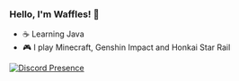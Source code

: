 ### Hello, I'm Waffles! 🧇

- ☕ Learning Java
- 🎮 I play Minecraft, Genshin Impact and Honkai Star Rail
  
[![Discord Presence](https://lanyard.cnrad.dev/api/442126761652649994?showDisplayName=true&idleMessage=86%20is%20peak%20fiction)](https://discord.com/users/442126761652649994)

<!--
**Waffles3438/Waffles3438** is a ✨ _special_ ✨ repository because its `README.md` (this file) appears on your GitHub profile.

Here are some ideas to get you started:

- 🔭 I’m currently working on ...
- 🌱 I’m currently learning ...
- 👯 I’m looking to collaborate on ...
- 🤔 I’m looking for help with ...
- 💬 Ask me about ...
- 📫 How to reach me: ...
- 😄 Pronouns: ...
- ⚡ Fun fact: ...
-->
